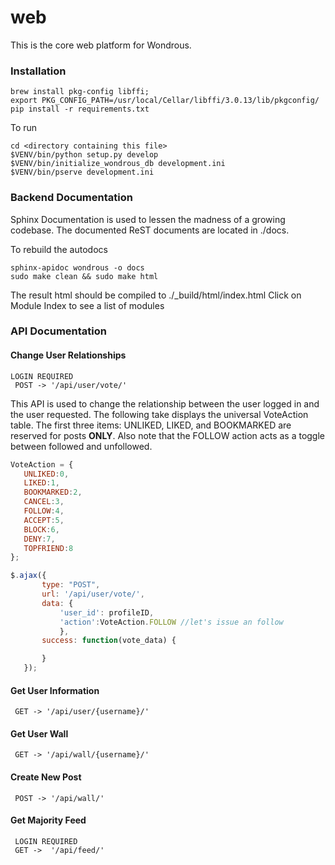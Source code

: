 # web
This is the core web platform for Wondrous.


### Installation
```
brew install pkg-config libffi;
export PKG_CONFIG_PATH=/usr/local/Cellar/libffi/3.0.13/lib/pkgconfig/
pip install -r requirements.txt
```
To run
```
cd <directory containing this file>
$VENV/bin/python setup.py develop
$VENV/bin/initialize_wondrous_db development.ini
$VENV/bin/pserve development.ini
```

### Backend Documentation
Sphinx Documentation is used to lessen the madness of a growing codebase. The documented ReST documents are located in ./docs.

To rebuild the autodocs
```
sphinx-apidoc wondrous -o docs
sudo make clean && sudo make html
```

The result html should be compiled to ./_build/html/index.html
Click on Module Index to see a list of modules

### API Documentation

#### Change User Relationships
```
LOGIN REQUIRED
 POST -> '/api/user/vote/'
 ```
 This API is used to change the relationship between the user logged in and the user requested. The following take displays the universal VoteAction table. The first three items: UNLIKED, LIKED, and BOOKMARKED are reserved for posts **ONLY**. Also note that the FOLLOW action acts as a toggle between followed and unfollowed.  
 ```javascript
 VoteAction = {
    UNLIKED:0,
    LIKED:1,
    BOOKMARKED:2,
    CANCEL:3,
    FOLLOW:4,
    ACCEPT:5,
    BLOCK:6,
    DENY:7,
    TOPFRIEND:8
};

 $.ajax({
        type: "POST",
        url: '/api/user/vote/',
        data: {
            'user_id': profileID,
            'action':VoteAction.FOLLOW //let's issue an follow
            },
        success: function(vote_data) {

        }
    });

 ```
 #### Get User Information
```
 GET -> '/api/user/{username}/'
```

 #### Get User Wall
```
 GET -> '/api/wall/{username}/'
 ```
 #### Create New Post
```
 POST -> '/api/wall/'
 ```
 #### Get Majority Feed
```
 LOGIN REQUIRED
 GET ->  '/api/feed/'
 ```





 
